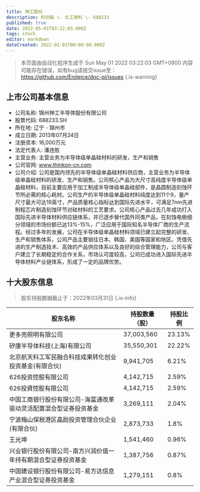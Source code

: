 ```yaml
---
title: 神工股份
description: 科创板 \- 化工原料 \- 688233
published: true
date: 2022-05-01T03:22:03.000Z
tags: stock
editor: markdown
dateCreated: 2022-01-01T00:00:00.000Z
---
```


> 本页面由自动化程序生成于 Sun May 01 2022 03:22:03 GMT+0800
> 内容可能存在错误，如有bug请提交issue至：https://github.com/Eroleice/doc-pi/issues
{.is-warning}

## 上市公司基本信息
- 公司名称: 锦州神工半导体股份有限公司
- 股票代码: 688233.SH
- 所在地: 辽宁 - 锦州市
- 成立日期: 2013年07月24日
- 注册资本: 16,000万元
- 法定代表人: 潘连胜
- 主营业务: 主营业务为半导体级单晶硅材料的研发，生产和销售
- 公司官网: www.thinkon-cn.com
- 公司介绍: 公司是国内领先的半导体级单晶硅材料供应商，主营业务为半导体级单晶硅材料的研发、生产和销售。公司核心产品为大尺寸高纯度半导体级单晶硅材料，目前主要应用于加工制成半导体级单晶硅部件，是晶圆制造刻蚀环节所必需的核心耗材。公司生产的半导体级单晶硅材料纯度达到11个9，量产尺寸最大可达19英寸，产品质量核心指标达到国际先进水平，可满足7nm先进制程芯片制造刻蚀环节对硅材料的工艺要求。公司核心产品过去几年成功打入国际先进半导体材料供应链体系，并已逐步替代国外同类产品，在刻蚀电极细分领域的市场份额已达13%-15%，广泛应用于国际知名半导体厂商的生产流程。经过多年的发展，公司在半导体级单晶硅材料领域已建立起完整的研发、生产和销售体系，公司产品主要销往日本、韩国、美国等国家和地区。凭借先进的生产制造技术、高效的产品供应体系以及良好的综合管理能力，公司与客户建立了长期稳定的合作关系，市场认可度较高，公司已成功进入国际先进半导体材料产业链体系，形成了一定的品牌优势。


## 十大股东信息
> 股东持股数据截止于：2022年03月31日
{.is-info}

| 股东名称 | 持股数量（股） | 持股比例 |
| --- | --- | --- |
| 更多亮照明有限公司 | 37,003,560 | 23.13% |
| 矽康半导体科技(上海)有限公司 | 35,550,301 | 22.22% |
| 北京航天科工军民融合科技成果转化创业投资基金(有限合伙) | 9,941,705 | 6.21% |
| 626投资控股有限公司 | 4,142,715 | 2.59% |
| 626投資控股有限公司 | 4,142,715 | 2.59% |
| 中国工商银行股份有限公司-海富通改革驱动灵活配置混合型证券投资基金 | 3,269,111 | 2.04% |
| 宁波梅山保税港区晶励投资管理合伙企业(有限合伙) | 2,873,733 | 1.8% |
| 王光坤 | 1,541,460 | 0.96% |
| 兴业银行股份有限公司-南方兴润价值一年持有期混合型证券投资基金 | 1,387,756 | 0.87% |
| 中国建设银行股份有限公司-易方达信息产业混合型证券投资基金 | 1,279,151 | 0.8% |




